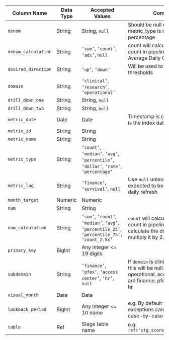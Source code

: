 |     Column Name          |     Data Type    |     Accepted Values                                                           |     Comments                                                                                                                                    |
|--------------------------|------------------|-------------------------------------------------------------------------------|-------------------------------------------------------------------------------------------------------------------------------------------------|
|     `denom`                |     String       |     String, `null`                                                              |     Should be null unless metric_type is rate or percentage                                                                                     |
|     `denom_calculation`    |     String       |     `‘sum’`, `‘count’`, `‘adc’`, `null`                                               |     count will calculate as a distinct count in pipeline. adc is for   Average Daily Census metrics                                             |
|     `desired_direction`            |     String       |     `‘up’`, `‘down’`                                                              |     Will be used to calculate target thresholds                                                                                                 |
|     `domain`               |     String       |     `‘clinical’`, `‘research’`, `‘operational’`                                     |                                                                                                                                                 |
|     `drill_down_one`       |     String       |     String, `null`                                                              |                                                                                                                                                 |
|     `drill_down_two`       |     String       |     String, `null`                                                              |                                                                                                                                                 |
|     `metric_date`          |     Date         |     Date                                                                      |     Timestamp is cast to date. This is the index date of the metric                                                                                                                  |
|     `metric_id`            |     String       |     String                                                                    |                                                                                                                                                 |
|     `metric_name`          |     String       |     String                                                                    |                                                                                                                                                 |
|     `metric_type`          |     String       |     `‘count’`, `‘median’`, `‘avg’`, `‘percentile’`, `‘dollar’`, `‘rate’`, `‘percentage’`    |                                                                                                                                                 |
|     `metric_lag`           |     String       |     `‘finance’`, `‘survival’`, `null`                                               |     Use `null` unless your data is not expected to be up to date with a daily refresh                                                           |
|     `month_target`         |     Numeric      |     Numeric                                                                   |                                                                                                                                                 |
|     `num`                  |     String       |     String                                                                    |                                                                                                                                                 |
|     `num_calculation`      |     String       |     `‘sum’`, `‘count’`, `‘median’`, `‘avg’`, `‘percentile_25’`, `‘percentile_75’, ‘count_2.5x’`         |     `count` will calculate as a distinct count in pipeline  `count_2.5x` will calculate the distinct count and multiply it by 2.5                                                                                        |
|     `primary_key`          |     BigInt       |     Any integer <= 19 digits                                                   |                                                                                                                                                 |
|     `subdomain`            |     String       |     `‘finance’`, `‘pfex’`, `‘access center’`, `‘hr’`, `null`                          |     If `domain` is clinical or research, this will be null. If domain is operational, accepted values are finance, pfex, access center, hr    |
|     `visual_month`         |     Date         |     Date                                                                      |                                                                                                                                                 |
|     `lookback_period`      |     BigInt       |     Any integer <= 10 name                                                                      |     e.g. By default the value is `3` exceptions can be made on case-by-case basis                                                                                                                                             |
|     `table`         |     Ref         |     Stage table name                                                                      |     e.g. `ref('stg_scorecard_my_metric')`                                                                                                                                            |